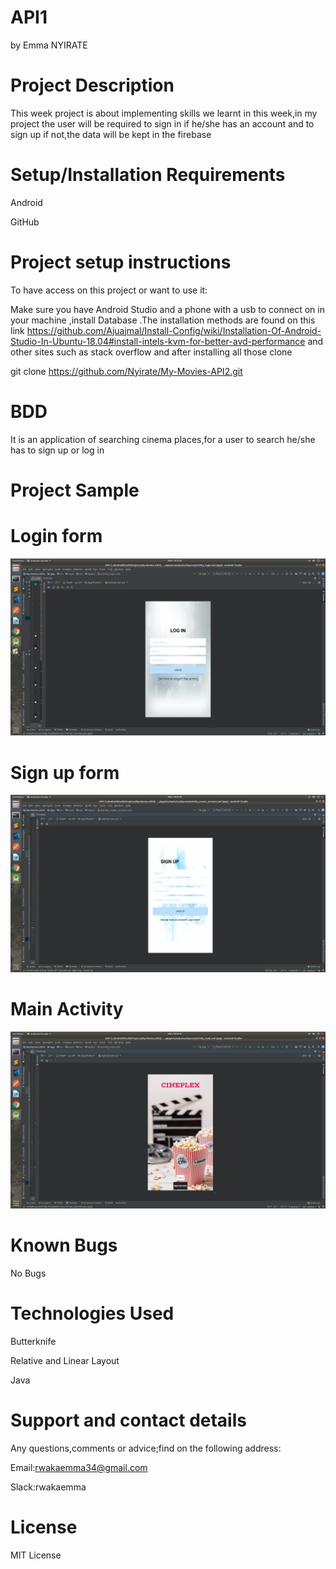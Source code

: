 

# API1
by Emma NYIRATE

# Project Description

This week project is about implementing skills we learnt in this week,in my project the user will be required to sign in if he/she has an account and to sign up if not,the data will be kept in the firebase

# Setup/Installation Requirements

Android

GitHub

# Project setup instructions

To have access on this project or want to use it:

Make sure you have Android Studio and a phone with a usb to connect on in your machine ,install Database .The installation methods are found on this link https://github.com/Ajuajmal/Install-Config/wiki/Installation-Of-Android-Studio-In-Ubuntu-18.04#install-intels-kvm-for-better-avd-performance and other sites such as stack overflow
and after installing all those clone

git clone https://github.com/Nyirate/My-Movies-API2.git

# BDD

It is an application of searching cinema places,for a user to search he/she has to sign up or log in

# Project Sample

# Login form

<img src="/photos/log in.png">

# Sign up form

<img src="/photos/sign up.png">

# Main Activity

<img src="/photos/main.png">

# Known Bugs

No Bugs

# Technologies Used

Butterknife

Relative and Linear Layout

Java

# Support and contact details

Any questions,comments or advice;find on the following address:

Email:rwakaemma34@gmail.com

Slack:rwakaemma

# License

MIT License

